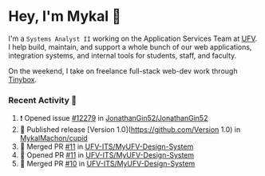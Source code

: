 # Hey, I'm Mykal 👋

I'm a `Systems Analyst II` working on the Application Services Team at [UFV](https://ufv.ca). 
I help build, maintain, and support a whole bunch of our web applications, integration systems, and internal tools for students, staff, and faculty.

On the weekend, I take on freelance full-stack web-dev work through [Tinybox](https://tinybox.dev).

### Recent Activity 🚀

<!--START_SECTION:activity-->
1. ❗ Opened issue [#12279](https://github.com/JonathanGin52/JonathanGin52/issues/12279) in [JonathanGin52/JonathanGin52](https://github.com/JonathanGin52/JonathanGin52)
2. 🚀 Published release [Version 1.0](https://github.com/Version 1.0) in [MykalMachon/cupid](https://github.com/MykalMachon/cupid)
3. 🎉 Merged PR [#11](https://github.com/UFV-ITS/MyUFV-Design-System/pull/11) in [UFV-ITS/MyUFV-Design-System](https://github.com/UFV-ITS/MyUFV-Design-System)
4. 💪 Opened PR [#11](https://github.com/UFV-ITS/MyUFV-Design-System/pull/11) in [UFV-ITS/MyUFV-Design-System](https://github.com/UFV-ITS/MyUFV-Design-System)
5. 🎉 Merged PR [#10](https://github.com/UFV-ITS/MyUFV-Design-System/pull/10) in [UFV-ITS/MyUFV-Design-System](https://github.com/UFV-ITS/MyUFV-Design-System)
<!--END_SECTION:activity-->
